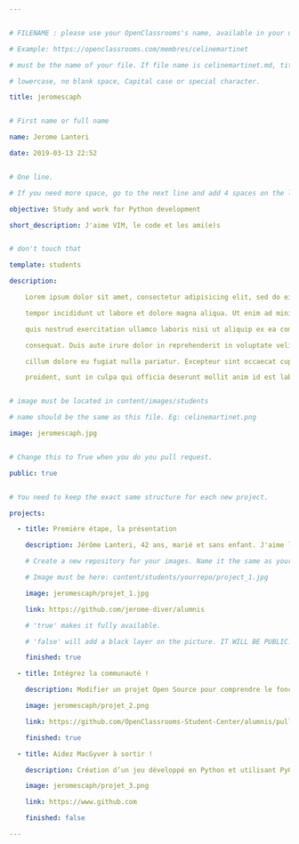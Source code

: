 ```yaml
---


# FILENAME : please use your OpenClassrooms's name, available in your url.

# Example: https://openclassrooms.com/membres/celinemartinet

# must be the name of your file. If file name is celinemartinet.md, title is celinemartinet.

# lowercase, no blank space, Capital case or special character.

title: jeromescaph


# First name or full name

name: Jerome Lanteri

date: 2019-03-13 22:52


# One line.

# If you need more space, go to the next line and add 4 spaces on the left, as in 'description'.

objective: Study and work for Python development

short_description: J'aime VIM, le code et les ami(e)s


# don't touch that

template: students

description:

    Lorem ipsum dolor sit amet, consectetur adipisicing elit, sed do eiusmod

    tempor incididunt ut labore et dolore magna aliqua. Ut enim ad minim veniam,

    quis nostrud exercitation ullamco laboris nisi ut aliquip ex ea commodo

    consequat. Duis aute irure dolor in reprehenderit in voluptate velit esse

    cillum dolore eu fugiat nulla pariatur. Excepteur sint occaecat cupidatat non

    proident, sunt in culpa qui officia deserunt mollit anim id est laborum.


# image must be located in content/images/students

# name should be the same as this file. Eg: celinemartinet.png

image: jeromescaph.jpg


# Change this to True when you do you pull request.

public: true


# You need to keep the exact same structure for each new project.

projects:

  - title: Première étape, la présentation

    description: Jérôme Lanteri, 42 ans, marié et sans enfant. J'aime l'informatique depuis l'age de 8 ans (premier code en Basic et en C sur commodor 64). [linkedin[(https://www.linkedin.com/in/j%C3%A9r%C3%B4me-lanteri-87552a74/) 

    # Create a new repository for your images. Name it the same as your nickname and profile picture.

    # Image must be here: content/students/yourrepo/project_1.jpg

    image: jeromescaph/projet_1.jpg

    link: https://github.com/jerome-diver/alumnis

    # 'true' makes it fully available.

    # 'false' will add a black layer on the picture. IT WILL BE PUBLIC!

    finished: true

  - title: Intégrez la communauté !

    description: Modifier un projet Open Source pour comprendre le fonctionnement de Git, de Github et des pull requests. 

    image: jeromescaph/projet_2.png

    link: https://github.com/OpenClassrooms-Student-Center/alumnis/pull/1527

    finished: true

  - title: Aidez MacGyver à sortir !

    description: Création d’un jeu développé en Python et utilisant PyGame.

    image: jeromescaph/projet_3.png

    link: https://www.github.com

    finished: false

---
```

